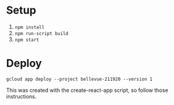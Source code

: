 # Setup
1. `npm install`
2. `npm run-script build`
2. `npm start`

# Deploy
`gcloud app deploy --project bellevue-211920 --version 1`

This was created with the create-react-app script, so follow those instructions.

